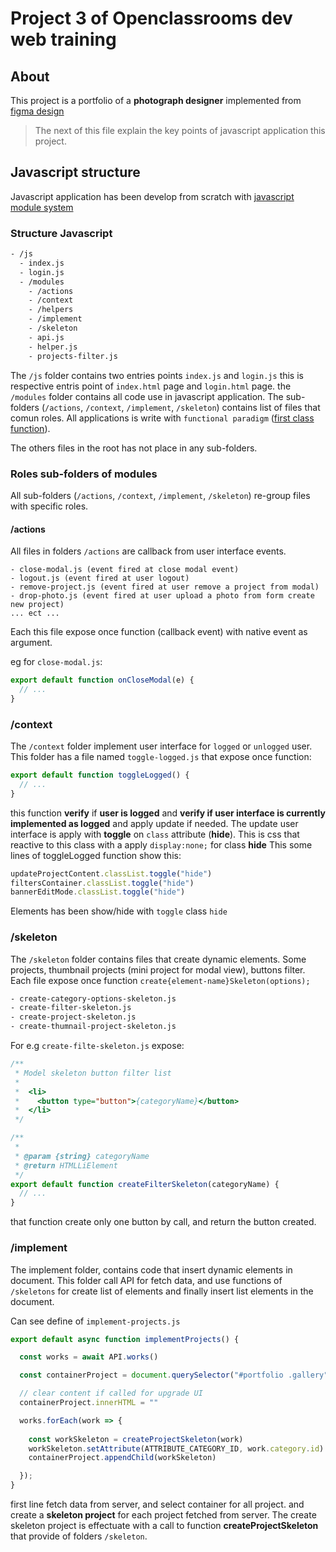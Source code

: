 # Project 3 of Openclassrooms dev web training


## About

This project is a portfolio of a **photograph designer**
implemented from [figma design](https://www.figma.com/design/kfKHknHySoTibZfdolGAX6/Sophie-Bluel---Desktop?node-id=2-248&node-type=frame&t=RRGiqkWeGkkOd8Mf-0)

> The next of this file explain the key points of javascript application this project.

## Javascript structure

Javascript application has been develop from scratch with [javascript module system](https://developer.mozilla.org/en-US/docs/Web/JavaScript/Guide/Modules)


### Structure Javascript

```bash
- /js
  - index.js
  - login.js
  - /modules
    - /actions
    - /context
    - /helpers
    - /implement
    - /skeleton
    - api.js
    - helper.js
    - projects-filter.js
```

The `/js` folder contains two entries points `index.js` and `login.js`
this is respective entris point of `index.html` page and `login.html` page.
the `/modules` folder contains all code use in javascript application.
The sub-folders (`/actions`, `/context`, `/implement`, `/skeleton`) contains
list of files that comun roles.
All applications is write with `functional paradigm` ([first class function](https://developer.mozilla.org/en-US/docs/Glossary/First-class_Function)).

The others files in the root has not place in any sub-folders.

### Roles sub-folders of modules

All sub-folders (`/actions`, `/context`, `/implement`, `/skeleton`) re-group
files with specific roles.

#### /actions
All files in folders `/actions` are callback from user interface events.
```
- close-modal.js (event fired at close modal event)
- logout.js (event fired at user logout)
- remove-project.js (event fired at user remove a project from modal)
- drop-photo.js (event fired at user upload a photo from form create new project)
... ect ...
```

Each this file expose once function (callback event) with native event as argument.

eg for `close-modal.js`:
```js
export default function onCloseModal(e) {
  // ...
}
```

### /context

The `/context` folder implement user interface for `logged` or `unlogged` user.
This folder has a file named `toggle-logged.js` that expose once function:

```js
export default function toggleLogged() {
  // ...
}
```

this function **verify** if **user is logged** and **verify if user interface is currently implemented as logged**
and apply update if needed.
The update user interface is apply with **toggle** on `class` attribute (**hide**).
This is css that reactive to this class with a apply `display:none;` for class **hide**
This some lines of toggleLogged function show this:

```js
updateProjectContent.classList.toggle("hide")
filtersContainer.classList.toggle("hide")
bannerEditMode.classList.toggle("hide")
```
Elements has been show/hide with `toggle` class `hide`

### /skeleton

The `/skeleton` folder contains files that create dynamic elements.
Some projects, thumbnail projects (mini project for modal view), buttons filter.
Each file expose once function `create{element-name}Skeleton(options);`
```bash
- create-category-options-skeleton.js
- create-filter-skeleton.js
- create-project-skeleton.js
- create-thumnail-project-skeleton.js
```

For e.g `create-filte-skeleton.js` expose:
```js
/**
 * Model skeleton button filter list 
 * 
 *  <li>
 *    <button type="button">{categoryName}</button>
 *  </li>
 */

/**
 * 
 * @param {string} categoryName
 * @return HTMLLiElement 
 */
export default function createFilterSkeleton(categoryName) {
  // ...
}
```
that function create only one button by call, and return the button created.

### /implement

The implement folder, contains code that insert dynamic elements in document.
This folder call API for fetch data, and use functions of `/skeletons` for 
create list of elements and finally insert list elements in the document.

Can see define of `implement-projects.js`

```js
export default async function implementProjects() {

  const works = await API.works()

  const containerProject = document.querySelector("#portfolio .gallery")

  // clear content if called for upgrade UI
  containerProject.innerHTML = ""

  works.forEach(work => {
    
    const workSkeleton = createProjectSkeleton(work)
    workSkeleton.setAttribute(ATTRIBUTE_CATEGORY_ID, work.category.id)
    containerProject.appendChild(workSkeleton)

  });
}
```

first line fetch data from server, and select container for all project.
and create a **skeleton project** for each project fetched from server.
The create skeleton project is effectuate with a call to function **createProjectSkeleton**
that provide of folders `/skeleton`.